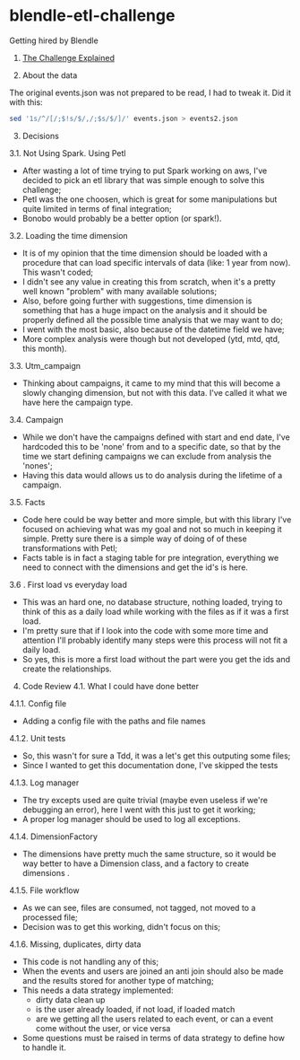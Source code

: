 # blendle-etl-challenge
Getting hired by Blendle

1. [The Challenge Explained](The-Challenge.md)

2. About the data 

The original events.json was not prepared to be read, I had to tweak it. Did it with this:
```bash
sed '1s/^/[/;$!s/$/,/;$s/$/]/' events.json > events2.json
```

3. Decisions

3.1. Not Using Spark. Using Petl
- After wasting a lot of time trying to put Spark working on aws, I've decided to pick an etl library that was simple enough to solve this challenge;
- Petl was the one choosen, which is great for some manipulations but quite limited in terms of final integration;
- Bonobo would probably be a better option (or spark!).

3.2. Loading the time dimension
- It is of my opinion that the time dimension should be loaded with a procedure that can load specific intervals of data (like: 1 year from now). This wasn't coded;
- I didn't see any value in creating this from scratch, when it's a pretty well known "problem" with many available solutions;
- Also, before going further with suggestions, time dimension is something that has a huge impact on the analysis and it should be properly defined all the possible time analysis that we may want to do;
- I went with the most basic, also because of the datetime field we have;
- More complex analysis were though but not developed (ytd, mtd, qtd, this month).

3.3. Utm_campaign
- Thinking about campaigns, it came to my mind that this will become a slowly changing dimension, but not with this data. I've called it what we have here the campaign type.

3.4. Campaign
- While we don't have the campaigns defined with start and end date, I've hardcoded this to be 'none' from and to a specific date, so that by the time we start defining campaigns we can exclude from analysis the 'nones';
- Having this data would allows us to do analysis during the lifetime of a campaign.

3.5. Facts
- Code here could be way better and more simple, but with this library I've focused on achieving what was my goal and not so much in keeping it simple. Pretty sure there is a simple way of doing of of these transformations with Petl;
- Facts table is in fact a staging table for pre integration, everything we need to connect with the dimensions and get the id's is here.

3.6 . First load vs everyday load
- This was an hard one, no database structure, nothing loaded, trying to think of this as a daily load while working with the files as if it was a first load.
- I'm pretty sure that if I look into the code with some more time and attention I'll probably identify many steps were this process will not fit a daily load.
- So yes, this is more a first load without the part were you get the ids and create the relationships.

4. Code Review
4.1. What I could have done better

4.1.1. Config file
- Adding a config file with the paths and file names

4.1.2. Unit tests
- So, this wasn't for sure a Tdd, it was a let's get this outputing some files;
- Since I wanted to get this documentation done, I've skipped the tests

4.1.3. Log manager
- The try excepts used are quite trivial (maybe even useless if we're debugging an error), here I went with this just to get it working;
- A proper log manager should be used to log all exceptions.

4.1.4. DimensionFactory
- The dimensions have pretty much the same structure, so it would be way better to have a Dimension class, and a factory to create dimensions .

4.1.5. File workflow
- As we can see, files are consumed, not tagged, not moved to a processed file;
- Decision was to get this working, didn't focus on this;

4.1.6. Missing, duplicates, dirty data
- This code is not handling any of this;
- When the events and users are joined an anti join should also be made and the results stored for another type of matching;
- This needs a data strategy implemented:
	- dirty data clean up
	- is the user already loaded, if not load, if loaded match 
	- are we getting all the users related to each event, or can a event come without the user, or vice versa
- Some questions must be raised in terms of data strategy to define how to handle it.




